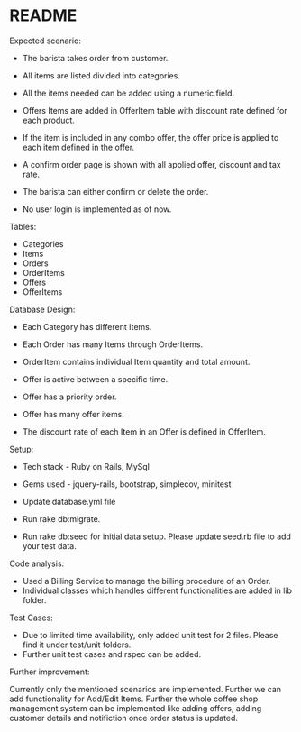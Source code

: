 # README

Expected scenario:
* The barista takes order from customer.
* All items are listed divided into categories.
* All the items needed can be added using a numeric field.
  
* Offers Items are added in OfferItem table with discount rate defined for each product.
* If the item is included in any combo offer, the offer price is applied to each item defined in the offer.
* A confirm order page is shown with all applied offer, discount and tax rate.
* The barista can either confirm or delete the order.
* No user login is implemented as of now.

Tables:

* Categories
* Items
* Orders
* OrderItems
* Offers
* OfferItems

Database Design:

* Each Category has different Items.
* Each Order has many Items through OrderItems.
* OrderItem contains individual Item quantity and total amount.
* Offer is active between a specific time.
  
* Offer has a priority order.
* Offer has many offer items.
* The discount rate of each Item in an Offer is defined in OfferItem.

Setup:

* Tech stack - Ruby on Rails, MySql
* Gems used - jquery-rails, bootstrap, simplecov, minitest
* Update database.yml file
  
* Run rake db:migrate.
* Run rake db:seed for initial data setup. Please update seed.rb file to add your test data.

Code analysis:

* Used a Billing Service to manage the billing procedure of an Order.
* Individual classes which handles different functionalities are added in lib folder.

Test Cases:

* Due to limited time availability, only added unit test for 2 files. Please find it under test/unit folders.
* Further unit test cases and rspec can be added.

Further improvement:

Currently only the mentioned scenarios are implemented. Further we can add functionality for Add/Edit Items. Further the whole coffee shop management system can be implemented like adding offers, adding customer details and notifiction once order status is updated.

